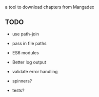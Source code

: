 
a tool to download chapters from Mangadex
## TODO
- use path-join
- pass in file paths
- ES6 modules
- Better log output

- validate error handling
- spinners?
- tests?

